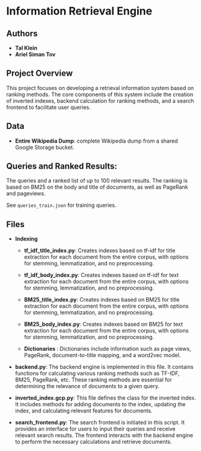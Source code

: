 #  Information Retrieval Engine

## Authors
* **Tal Klein** 
* **Ariel Siman Tov** 

## Project Overview

This project focuses on developing a retrieval information system based on ranking methods. The core components of this system include the creation of inverted indexes, backend calculation for ranking methods, and a search frontend to facilitate user queries.

## Data

- **Entire Wikipedia Dump**: complete Wikipedia dump from a shared Google Storage bucket.


## Queries and Ranked Results:

The queries and a ranked list of up to 100 relevant results. The ranking is based on BM25 on the body and title of documents, as well as PageRank and pageviews.

See `queries_train.json` for  training queries.



## Files

- **Indexing**

   - **tf_idf_title_index.py**: Creates indexes based on tf-idf for title extraction for each document from the entire corpus, with options for stemming, lemmatization, and no preprocessing.

   - **tf_idf_body_index.py**: Creates indexes based on tf-idf for  text extraction for each document from the entire corpus, with options for stemming, lemmatization, and no preprocessing.

   - **BM25_title_index.py**: Creates indexes based on BM25 for title extraction for each document from the entire corpus, with options for stemming, lemmatization, and no preprocessing.

   - **BM25_body_index.py**: Creates indexes based on BM25 for text extraction for each document from the entire corpus, with options for stemming, lemmatization, and no preprocessing.

   - **Dictionaries** : Dictionaries include information such as page views, PageRank, document-to-title mapping, and a word2vec model.

- **backend.py**: The backend engine is implemented in this file. It contains functions for calculating various ranking methods such as TF-IDF, BM25, PageRank, etc. These ranking methods are essential for determining the relevance of documents to a given query.

- **inverted_index.gcp.py**: This file defines the class for the inverted index. It includes methods for adding documents to the index, updating the index, and calculating relevant features for documents.

- **search_frontend.py**: The search frontend is initiated in this script. It provides an interface for users to input their queries and receive relevant search results. The frontend interacts with the backend engine to perform the necessary calculations and retrieve documents.





